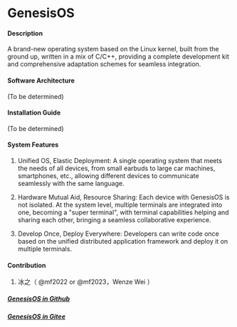 # GenesisOS

#### Description
A brand-new operating system based on the Linux kernel, built from the ground up, written in a mix of C/C++, providing a complete development kit and comprehensive adaptation schemes for seamless integration.

#### Software Architecture
(To be determined)

#### Installation Guide
(To be determined)

#### System Features
1. Unified OS, Elastic Deployment: A single operating system that meets the needs of all devices, from small earbuds to large car machines, smartphones, etc., allowing different devices to communicate seamlessly with the same language.

2. Hardware Mutual Aid, Resource Sharing: Each device with GenesisOS is not isolated. At the system level, multiple terminals are integrated into one, becoming a "super terminal", with terminal capabilities helping and sharing each other, bringing a seamless collaborative experience.

3. Develop Once, Deploy Everywhere: Developers can write code once based on the unified distributed application framework and deploy it on multiple terminals.

#### Contribution
1.  冰之（ @mf2022 or @mf2023，Wenze Wei ）

##### [GenesisOS in Github](https://github.com/mf2023/GenesisOS.git)
##### [GenesisOS in Gitee](https://gitee.com/mf2022/genesisos.git)
